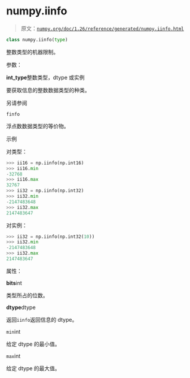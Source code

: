 # numpy.iinfo

> 原文：[`numpy.org/doc/1.26/reference/generated/numpy.iinfo.html`](https://numpy.org/doc/1.26/reference/generated/numpy.iinfo.html)

```py
class numpy.iinfo(type)
```

整数类型的机器限制。

参数：

**int_type**整数类型，dtype 或实例

要获取信息的整数数据类型的种类。

另请参阅

`finfo`

浮点数数据类型的等价物。

示例

对类型：

```py
>>> ii16 = np.iinfo(np.int16)
>>> ii16.min
-32768
>>> ii16.max
32767
>>> ii32 = np.iinfo(np.int32)
>>> ii32.min
-2147483648
>>> ii32.max
2147483647 
```

对实例：

```py
>>> ii32 = np.iinfo(np.int32(10))
>>> ii32.min
-2147483648
>>> ii32.max
2147483647 
```

属性：

**bits**int

类型所占的位数。

**dtype**dtype

返回`iinfo`返回信息的 dtype。

`min`int

给定 dtype 的最小值。

`max`int

给定 dtype 的最大值。
